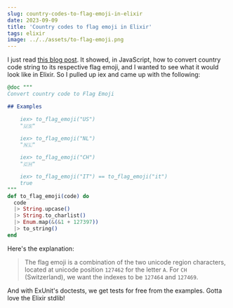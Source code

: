 ```yaml
---
slug: country-codes-to-flag-emoji-in-elixir
date: 2023-09-09
title: 'Country codes to flag emoji in Elixir'
tags: elixir
image: ../../assets/to-flag-emoji.png
---
```


I just read [this blog post](https://dev.to/jorik/country-code-to-flag-emoji-a21).
It showed, in JavaScript, how to convert country code string to its respective
flag emoji, and I wanted to see what it would look like in Elixir. So I pulled
up iex and came up with the following:

```elixir
@doc """
Convert country code to Flag Emoji

## Examples

    iex> to_flag_emoji("US")
    "🇺🇸"

    iex> to_flag_emoji("NL")
    "🇳🇱"

    iex> to_flag_emoji("CH")
    "🇨🇭"

    iex> to_flag_emoji("IT") == to_flag_emoji("it")
    true
"""
def to_flag_emoji(code) do
  code
  |> String.upcase()
  |> String.to_charlist()
  |> Enum.map(&(&1 + 127397))
  |> to_string()
end
```

Here's the explanation:

> The flag emoji is a combination of the two unicode region characters, located
> at unicode position `127462` for the letter `A`. For `CH` (Switzerland), we
> want the indexes to be `127464` and `127469`.

And with ExUnit's doctests, we get tests for free from the examples. Gotta love
the Elixir stdlib!
